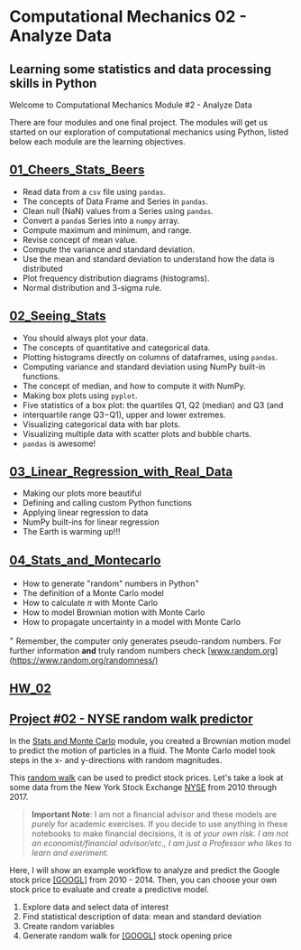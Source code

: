 # Computational Mechanics 02 - Analyze Data
## Learning some statistics and data processing skills in Python

Welcome to Computational Mechanics Module #2 - Analyze Data

There are four modules and one final project. The modules will get us started on our exploration of computational
mechanics using Python, listed below each module are the learning objectives. 


## [01_Cheers_Stats_Beers](./01_Cheers_Stats_Beers.md)
  * Read data from a `csv` file using `pandas`.
  * The concepts of Data Frame and Series in `pandas`.
  * Clean null (NaN) values from a Series using `pandas`.
  * Convert a `panda`s Series into a `numpy` array.
  * Compute maximum and minimum, and range.
  * Revise concept of mean value.
  * Compute the variance and standard deviation.
  * Use the mean and standard deviation to understand how the data is distributed
  * Plot frequency distribution diagrams (histograms).
  * Normal distribution and 3-sigma rule.

## [02_Seeing_Stats](./02_Seeing_Stats.md)
  * You should always plot your data.
  * The concepts of quantitative and categorical data.
  * Plotting histograms directly on columns of dataframes, using `pandas`.
  * Computing variance and standard deviation using NumPy built-in functions.
  * The concept of median, and how to compute it with NumPy.
  * Making box plots using `pyplot`.
  * Five statistics of a box plot: the quartiles Q1, Q2 (median) and Q3 (and
  * interquartile range Q3$-$Q1), upper and lower extremes.
  * Visualizing categorical data with bar plots.
  * Visualizing multiple data with scatter plots and bubble charts.
  * `pandas` is awesome!

## [03_Linear_Regression_with_Real_Data](./03_Linear_Regression_with_Real_Data.md)
  * Making our plots more beautiful
  * Defining and calling custom Python functions
  * Applying linear regression to data
  * NumPy built-ins for linear regression
  * The Earth is warming up!!!

## [04_Stats_and_Montecarlo](./04_Stats_and_Montecarlo.md)
  * How to generate "random" numbers in Python$^+$
  * The definition of a Monte Carlo model
  * How to calculate $\pi$ with Monte Carlo
  * How to model Brownian motion with Monte Carlo
  * How to propagate uncertainty in a model with Monte Carlo

  $^+$ Remember, the computer only generates pseudo-random numbers. For
  further information **and** truly random numbers  check
  [www.random.org](https://www.random.org/randomness/) 
  
## [HW_02](./HW_02.md)

## [Project #02 - NYSE random walk predictor](../projects/02_Analyze-data_project.md)

In the [Stats and Monte Carlo](../module_02/04_Stats_and_Montecarlo) module, you created a Brownian motion model to predict the motion of particles in a fluid. The Monte Carlo model took steps in the x- and y-directions with random magnitudes. 

This [random walk](https://en.wikipedia.org/wiki/Random_walk_hypothesis) can be used to predict stock prices. Let's take a look at some data from the New York Stock Exchange [NYSE](https://www.kaggle.com/dgawlik/nyse) from 2010 through 2017. 

> __Important Note__: 
> I am not a financial advisor and these models are _purely_ for academic exercises. If you decide to use anything in these notebooks to make financial decisions, it is _at your own risk_. _I am not an economist/financial advisor/etc., I am just a Professor who likes to learn and exeriment._

Here, I will show an example workflow to analyze and predict the Google
stock price [[GOOGL]](https://en.wikipedia.org/wiki/Alphabet_Inc.) from
2010 - 2014. Then, you can choose your own stock price to evaluate and
create a predictive model. 

1. Explore data and select data of interest
2. Find statistical description of data: mean and standard deviation
3. Create random variables
4. Generate random walk for [[GOOGL]](https://en.wikipedia.org/wiki/Alphabet_Inc.) stock opening price
